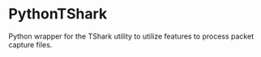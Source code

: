 # PythonTShark
Python wrapper for the TShark utility to utilize features to process packet capture files.

